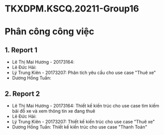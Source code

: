 # TKXDPM.KSCQ.20211-Group16

# Phân công công việc
## 1. Report 1
+ Lê Thị Mai Hương - 20173164:
+ Lê Đức Hải:
+ Lý Trung Kiên - 20173207: Phân tích yêu cầu cho use case "Thuê xe"
+ Dương Hồng Tuấn:


## 2. Report 2
+ Lê Thị Mai Hương - 20173164: Thiết kế kiến trúc cho use case tìm kiếm bãi đỗ xe và xem thông tin xe đang thuê
+ Lê Đức Hải:
+ Lý Trung Kiên - 20173207: Thiết kế kiến trúc cho use case "Thuê xe"
+ Dương Hồng Tuấn: Thiết kế kiến trúc cho use case "Thanh Toán"
